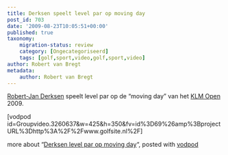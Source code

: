 ```yaml
---
title: Derksen speelt level par op moving day
post_id: 703
date: '2009-08-23T10:05:51+00:00'
published: true
taxonomy:
    migration-status: review
    category: [Ongecategoriseerd]
    tags: [golf,sport,video,golf,sport,video]
author: Robert van Bregt
metadata:
    author: Robert van Bregt
---
```

[Robert-Jan Derksen](http://robertjanderksen.nl/) speelt level par op de “moving day” van het [KLM Open](http://www.klmopen.nl/) 2009.

 [vodpod id=Groupvideo.3260637&w=425&h=350&fv=id%3D69%26amp%3BprojectURL%3Dhttp%3A%2F%2Fwww.golfsite.nl%2F]

more about “[Derksen level par op moving day](http://vodpod.com/watch/2094301-untitled?pod=publiek)“, posted with [vodpod](http://vodpod.com?r=wp)